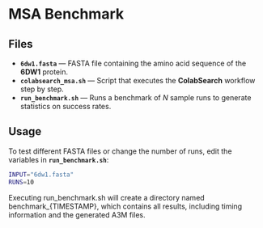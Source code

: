 

# MSA Benchmark

## Files

- **`6dw1.fasta`** — FASTA file containing the amino acid sequence of the **6DW1** protein.
- **`colabsearch_msa.sh`** — Script that executes the **ColabSearch** workflow step by step.
- **`run_benchmark.sh`** — Runs a benchmark of *N* sample runs to generate statistics on success rates.

## Usage

To test different FASTA files or change the number of runs, edit the variables in **`run_benchmark.sh`**:

```bash
INPUT="6dw1.fasta"
RUNS=10
```

Executing run_benchmark.sh will create a directory named benchmark_{TIMESTAMP}, which contains all results, including timing information and the generated A3M files.

